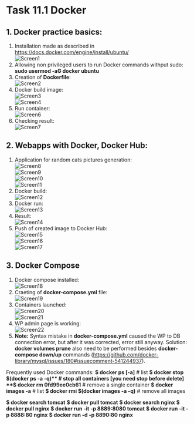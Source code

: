 # Task 11.1 Docker

## 1. Docker practice basics:  
1. Installation made as described in https://docs.docker.com/engine/install/ubuntu/  
![Screen1](./task_images/Screenshot_1.png)  
2. Allowing non privileged users to run Docker commands withput sudo:  
**sudo usermod -aG docker ubuntu**
3. Creation of **Dockerfile**:  
![Screen2](./task_images/Screenshot_2.png)  
4. Docker build image:  
![Screen3](./task_images/Screenshot_3.png)  
![Screen4](./task_images/Screenshot_4.png)  
5. Run container:   
![Screen6](./task_images/Screenshot_6.png)  
5. Checking result:  
![Screen7](./task_images/Screenshot_7.png)  

## 2. Webapps with Docker, Docker Hub:  
1. Application for random cats pictures generation:  
![Screen8](./task_images/Screenshot_8.png)  
![Screen9](./task_images/Screenshot_9.png)  
![Screen10](./task_images/Screenshot_10.png)  
![Screen11](./task_images/Screenshot_11.png)  
2. Docker build:  
![Screen12](./task_images/Screenshot_12.png)  
3. Docker run:  
![Screen13](./task_images/Screenshot_13.png)  
4. Result:  
![Screen14](./task_images/Screenshot_14.png)  
5. Push of created image to Docker Hub:  
![Screen15](./task_images/Screenshot_15.png)  
![Screen16](./task_images/Screenshot_16.png)  
![Screen17](./task_images/Screenshot_17.png)  

## 3. Docker Compose
1. Docker compose installed:  
![Screen18](./task_images/Screenshot_18.png)  
2. Craeting of **docker-compose.yml** file:  
![Screen19](./task_images/Screenshot_19.png)  
3. Containers launched:  
![Screen20](./task_images/Screenshot_20.png)  
![Screen21](./task_images/Screenshot_21.png)  
4. WP admin page is working:  
![Screen22](./task_images/Screenshot_22.png)  
5. **Note:** Syntax mistake in **docker-compose.yml** caused the WP to DB connection error, but after it was corrected, error still anyway. Solution: **docker volumes prune** also need to be performed besides **docker-compose down/up** commands (https://github.com/docker-library/mysql/issues/180#issuecomment-541244937).  



Frequently used Docker commands:
**$ docker ps [-a]**                        # list
**$ docker stop $(docker ps -a -q)**        # stop all containers [you need stop before delete]
**$ docker rm 0fd99ee0cb61**                # remove a single container
**$ docker images -a**                      # list
**$ docker rmi $(docker images -a -q)**     # remove all images

**$ docker search tomcat**
**$ docker pull tomcat**
**$ docker search nginx**
**$ docker pull nginx**
**$ docker run -it -p 8889:8080 tomcat**
**$ docker run -it -p 8888:80 nginx**
**$ docker run -d -p 8890:80 nginx**
